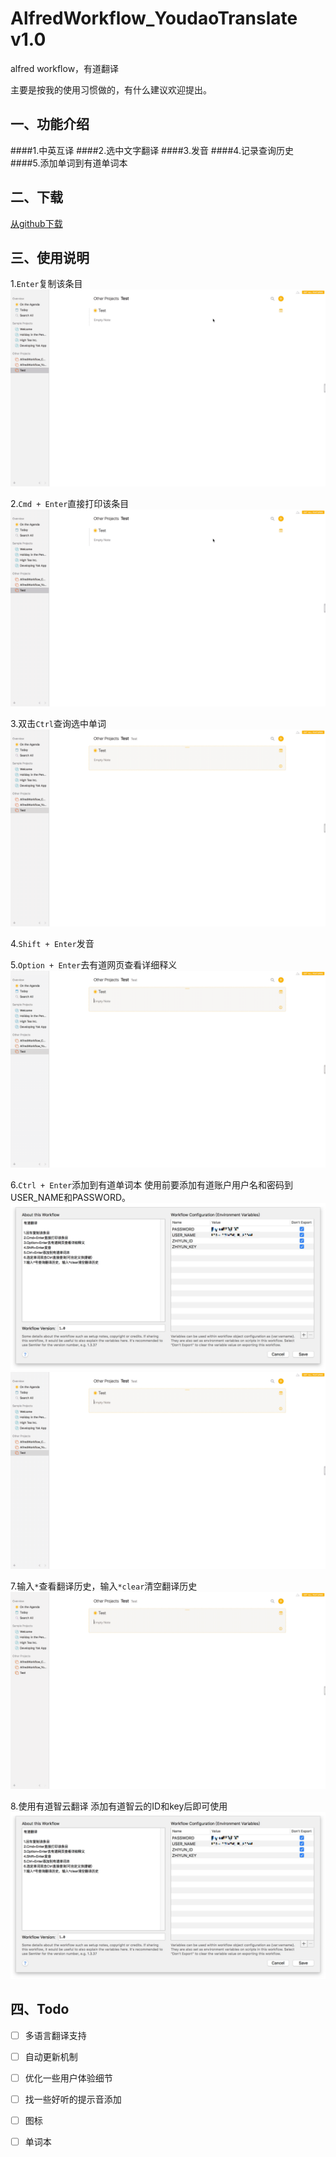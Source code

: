 # AlfredWorkflow_YoudaoTranslate v1.0
alfred workflow，有道翻译

主要是按我的使用习惯做的，有什么建议欢迎提出。

## 一、功能介绍
####1.中英互译
####2.选中文字翻译
####3.发音
####4.记录查询历史
####5.添加单词到有道单词本

## 二、下载
[从github下载](https://github.com/Rouwanzi/AlfredWorkflow_YoudaoTranslate/blob/master/YoudaoDict.alfredworkflow)

## 三、使用说明
1.`Enter`复制该条目
![](screencapture/fuzhi.gif)

2.`Cmd + Enter`直接打印该条目
![](screencapture/zhijiedayin.gif)

3.双击`Ctrl`查询选中单词
![](screencapture/xuandingchaxun.gif)

4.`Shift + Enter`发音

5.`Option + Enter`去有道网页查看详细释义
![](screencapture/dakaiwangye.gif)

6.`Ctrl + Enter`添加到有道单词本
使用前要添加有道账户用户名和密码到USER_NAME和PASSWORD。
![](screencapture/bianliang.jpg)
![](screencapture/tianjiadanciben.gif)

7.输入`*`查看翻译历史，输入`*clear`清空翻译历史
![](screencapture/lishijilu.gif)

8.使用有道智云翻译
添加有道智云的ID和key后即可使用
![](screencapture/bianliang.jpg)

## 四、Todo
- [ ] 多语言翻译支持
- [ ] 自动更新机制
- [ ] 优化一些用户体验细节
- [ ] 找一些好听的提示音添加
- [ ] 图标
- [ ] 单词本


